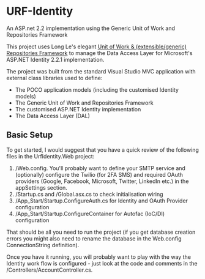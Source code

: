 # URF-Identity
An ASP.net 2.2 implementation using the Generic Unit of Work and Repositories Framework

This project uses Long Le's elegant [Unit of Work & (extensible/generic) Repositories Framework](http://genericunitofworkandrepositories.codeplex.com/) to manage the Data Access Layer for Microsoft's ASP.NET Identity 2.2.1 implementation.

The project was built from the standard Visual Studio MVC application with external class libraries used to define:

* The POCO application models (including the customised Identity models)
* The Generic Unit of Work and Repositories Framework
* The customised ASP.NET Identity implementation
* The Data Access Layer (DAL)

## Basic Setup

To get started, I would suggest that you have a quick review of the following files in the UrfIdentity.Web project:

1. /Web.config.  You'll probably want to define your SMTP service and (optionally) configure the Twilio (for 2FA SMS) and required OAuth providers (Google, Facebook, Microsoft, Twitter, LinkedIn etc.) in the appSettings section.
2. /Startup.cs and /Global.asx.cs to check initialisation wiring
3. /App_Start/Startup.ConfigureAuth.cs for Identity and OAuth Provider configuration
4. /App_Start/Startup.ConfigureContainer for Autofac (IoC/DI) configuration

That should be all you need to run the project (if you get database creation errors you might also need to rename the database in the Web.config ConnectionString definition).

Once you have it running, you will probably want to play with the way the Identity work flow is configured - just look at the code and comments in the /Controllers/AccountController.cs.